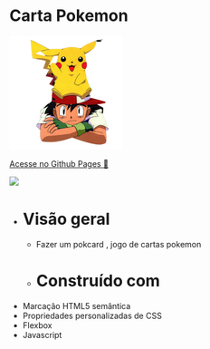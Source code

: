 # <h1>Carta Pokemon</h1> 

  <img src="src/imagens/pokemon.png">

<a href="https://luvalentinaa.github.io/carta-pokemon/">Acesse no Github Pages 🔗</a>


   <img src="gif-pokemon.gif">


- # Visão geral
  - Fazer um pokcard , jogo de cartas pokemon


  - # Construído com
- Marcação HTML5 semântica
- Propriedades personalizadas de CSS
- Flexbox
- Javascript


